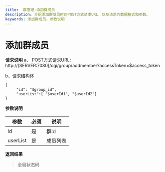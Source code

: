 ```yaml
---
title:  群管理-添加群成员
description: 介绍添加群成员时的POST方式请求URL，以及请求的数据格式和参数。
keywords: 添加群成员，参数说明
---
```


# 添加群成员

**请求说明**
a、 POST方式请求URL:
http://[SERVER:7080]/cgi/group/addmember?accessToken=$access_token

b、请求结构体

```
{
     "id": "$group_id",
     "userList":[ "$userId1", "$userId2"]
}
```

**参数说明**

| 参数     | 必须 | 说明     |
| -------- | ---- | -------- |
| id       | 是   | 群Id     |
| userList | 是   | 成员列表 |

**返回结果**

> 全局状态码